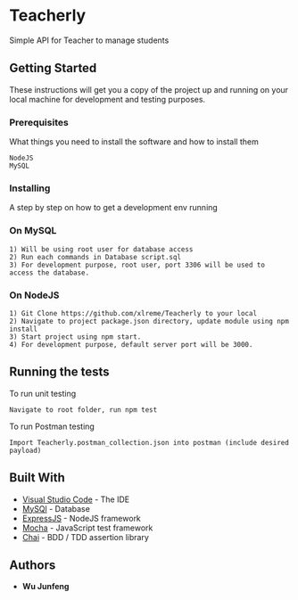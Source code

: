 # Teacherly

Simple API for Teacher to manage students

## Getting Started

These instructions will get you a copy of the project up and running on your local machine for development and testing purposes.

### Prerequisites

What things you need to install the software and how to install them

```
NodeJS
MySQL
```

### Installing

A step by step on how to get a development env running

### On MySQL

```
1) Will be using root user for database access
2) Run each commands in Database script.sql
3) For development purpose, root user, port 3306 will be used to access the database.
```

### On NodeJS

```
1) Git Clone https://github.com/xlreme/Teacherly to your local
2) Navigate to project package.json directory, update module using npm install
3) Start project using npm start.
4) For development purpose, default server port will be 3000.
```

## Running the tests

To run unit testing

```
Navigate to root folder, run npm test
```
To run Postman testing

```
Import Teacherly.postman_collection.json into postman (include desired payload)
```

## Built With

* [Visual Studio Code](https://code.visualstudio.com/) - The IDE
* [MySQl](https://www.mysql.com/) - Database
* [ExpressJS](https://expressjs.com/) - NodeJS framework
* [Mocha](https://mochajs.org/) - JavaScript test framework
* [Chai](https://www.chaijs.com/) - BDD / TDD assertion library
## Authors

* **Wu Junfeng**






